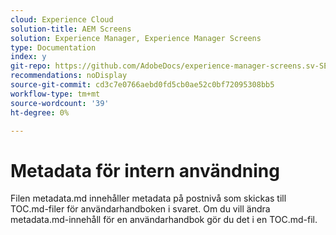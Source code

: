 ```yaml
---
cloud: Experience Cloud
solution-title: AEM Screens
solution: Experience Manager, Experience Manager Screens
type: Documentation
index: y
git-repo: https://github.com/AdobeDocs/experience-manager-screens.sv-SE
recommendations: noDisplay
source-git-commit: cd3c7e0766aebd0fd5cb0ae52c0bf72095308bb5
workflow-type: tm+mt
source-wordcount: '39'
ht-degree: 0%

---
```



# Metadata för intern användning

Filen metadata.md innehåller metadata på postnivå som skickas till TOC.md-filer för användarhandboken i svaret. Om du vill ändra metadata.md-innehåll för en användarhandbok gör du det i en TOC.md-fil.
